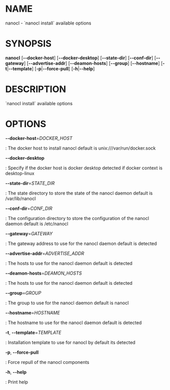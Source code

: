 NAME
====

nanocl - \`nanocl install\` available options

SYNOPSIS
========

**nanocl** \[**\--docker-host**\] \[**\--docker-desktop**\]
\[**\--state-dir**\] \[**\--conf-dir**\] \[**\--gateway**\]
\[**\--advertise-addr**\] \[**\--deamon-hosts**\] \[**\--group**\]
\[**\--hostname**\] \[**-t**\|**\--template**\]
\[**-p**\|**\--force-pull**\] \[**-h**\|**\--help**\]

DESCRIPTION
===========

\`nanocl install\` available options

OPTIONS
=======

**\--docker-host**=*DOCKER\_HOST*

:   The docker host to install nanocl default is
    unix:///var/run/docker.sock

**\--docker-desktop**

:   Specify if the docker host is docker desktop detected if docker
    context is desktop-linux

**\--state-dir**=*STATE\_DIR*

:   The state directory to store the state of the nanocl daemon default
    is /var/lib/nanocl

**\--conf-dir**=*CONF\_DIR*

:   The configuration directory to store the configuration of the nanocl
    daemon default is /etc/nanocl

**\--gateway**=*GATEWAY*

:   The gateway address to use for the nanocl daemon default is detected

**\--advertise-addr**=*ADVERTISE\_ADDR*

:   The hosts to use for the nanocl daemon default is detected

**\--deamon-hosts**=*DEAMON\_HOSTS*

:   The hosts to use for the nanocl daemon default is detected

**\--group**=*GROUP*

:   The group to use for the nanocl daemon default is nanocl

**\--hostname**=*HOSTNAME*

:   The hostname to use for the nanocl daemon default is detected

**-t**, **\--template**=*TEMPLATE*

:   Installation template to use for nanocl by default its detected

**-p**, **\--force-pull**

:   Force repull of the nanocl components

**-h**, **\--help**

:   Print help

